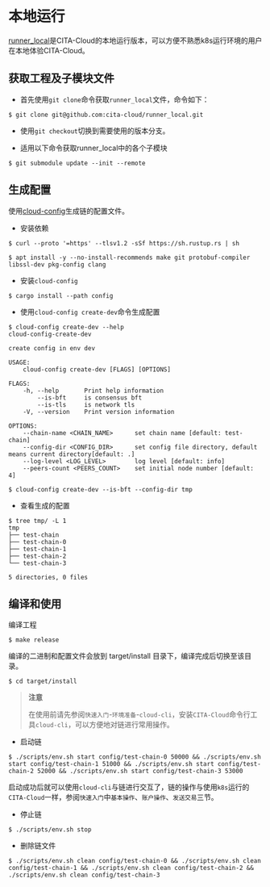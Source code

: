 # 本地运行

[runner_local](https://github.com/cita-cloud/runner_local)是CITA-Cloud的本地运行版本，可以方便不熟悉k8s运行环境的用户在本地体验CITA-Cloud。

## 获取工程及子模块文件

* 首先使用`git clone`命令获取`runner_local`文件，命令如下：

```
$ git clone git@github.com:cita-cloud/runner_local.git
```

* 使用`git checkout`切换到需要使用的版本分支。

* 适用以下命令获取runner_local中的各个子模块

```
$ git submodule update --init --remote
```

## 生成配置

使用[cloud-config](https://github.com/cita-cloud/cloud-config)生成链的配置文件。

* 安装依赖

```
$ curl --proto '=https' --tlsv1.2 -sSf https://sh.rustup.rs | sh

$ apt install -y --no-install-recommends make git protobuf-compiler libssl-dev pkg-config clang
```

* 安装`cloud-config`

```
$ cargo install --path config
```

* 使用`cloud-config create-dev`命令生成配置

```
$ cloud-config create-dev --help
cloud-config-create-dev 

create config in env dev

USAGE:
    cloud-config create-dev [FLAGS] [OPTIONS]

FLAGS:
    -h, --help       Print help information
        --is-bft     is consensus bft
        --is-tls     is network tls
    -V, --version    Print version information

OPTIONS:
	--chain-name <CHAIN_NAME>      set chain name [default: test-chain]
	--config-dir <CONFIG_DIR>      set config file directory, default means current directory[default: .]
	--log-level <LOG_LEVEL>        log level [default: info]
	--peers-count <PEERS_COUNT>    set initial node number [default: 4]
```

```
$ cloud-config create-dev --is-bft --config-dir tmp
```

* 查看生成的配置

```
$ tree tmp/ -L 1
tmp
├── test-chain
├── test-chain-0
├── test-chain-1
├── test-chain-2
└── test-chain-3

5 directories, 0 files
```

## 编译和使用

编译工程

```
$ make release
```

编译的二进制和配置文件会放到 target/install 目录下，编译完成后切换至该目录。

```
$ cd target/install
```

> **注意**
>  
> 在使用前请先参阅`快速入门`-`环境准备`-`cloud-cli`，安装`CITA-Cloud`命令行工具`cloud-cli`，可以方便地对链进行常用操作。

* 启动链

```
$ ./scripts/env.sh start config/test-chain-0 50000 && ./scripts/env.sh start config/test-chain-1 51000 && ./scripts/env.sh start config/test-chain-2 52000 && ./scripts/env.sh start config/test-chain-3 53000
```

启动成功后就可以使用`cloud-cli`与链进行交互了，链的操作与使用`k8s`运行的`CITA-Cloud`一样，参阅`快速入门`中`基本操作`、`账户操作`、`发送交易`三节。

* 停止链

```
$ ./scripts/env.sh stop
```

* 删除链文件

```
$ ./scripts/env.sh clean config/test-chain-0 && ./scripts/env.sh clean config/test-chain-1 && ./scripts/env.sh clean config/test-chain-2 && ./scripts/env.sh clean config/test-chain-3
```

